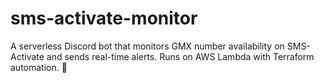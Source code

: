 # sms-activate-monitor
A serverless Discord bot that monitors GMX number availability on SMS-Activate and sends real-time alerts. Runs on AWS Lambda with Terraform automation. 🚀
